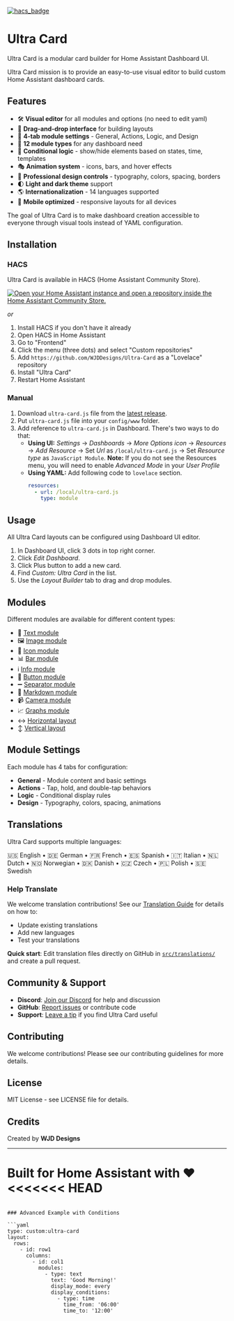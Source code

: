 [![hacs_badge](https://img.shields.io/badge/HACS-Default-41BDF5.svg)](https://github.com/hacs/integration)

# Ultra Card

Ultra Card is a modular card builder for Home Assistant Dashboard UI.

Ultra Card mission is to provide an easy-to-use visual editor to build custom Home Assistant dashboard cards.

## Features

- 🛠 **Visual editor** for all modules and options (no need to edit yaml)
- 🎨 **Drag-and-drop interface** for building layouts
- 🎯 **4-tab module settings** - General, Actions, Logic, and Design
- 🧩 **12 module types** for any dashboard need
- 🔧 **Conditional logic** - show/hide elements based on states, time, templates
- 🎭 **Animation system** - icons, bars, and hover effects
- 🌈 **Professional design controls** - typography, colors, spacing, borders
- 🌓 **Light and dark theme** support
- 🌎 **Internationalization** - 14 languages supported
- 📱 **Mobile optimized** - responsive layouts for all devices

The goal of Ultra Card is to make dashboard creation accessible to everyone through visual tools instead of YAML configuration.

## Installation

### HACS

Ultra Card is available in HACS (Home Assistant Community Store).

[![Open your Home Assistant instance and open a repository inside the Home Assistant Community Store.](https://my.home-assistant.io/badges/hacs_repository.svg)](https://my.home-assistant.io/redirect/hacs_repository/?owner=WJDDesigns&repository=Ultra-Card&category=plugin)

_or_

1. Install HACS if you don't have it already
2. Open HACS in Home Assistant
3. Go to "Frontend"
4. Click the menu (three dots) and select "Custom repositories"
5. Add `https://github.com/WJDDesigns/Ultra-Card` as a "Lovelace" repository
6. Install "Ultra Card"
7. Restart Home Assistant

### Manual

1. Download `ultra-card.js` file from the [latest release](https://github.com/WJDDesigns/Ultra-Card/releases).
2. Put `ultra-card.js` file into your `config/www` folder.
3. Add reference to `ultra-card.js` in Dashboard. There's two ways to do that:
   - **Using UI:** _Settings_ → _Dashboards_ → _More Options icon_ → _Resources_ → _Add Resource_ → Set _Url_ as `/local/ultra-card.js` → Set _Resource type_ as `JavaScript Module`.
     **Note:** If you do not see the Resources menu, you will need to enable _Advanced Mode_ in your _User Profile_
   - **Using YAML:** Add following code to `lovelace` section.
     ```yaml
     resources:
       - url: /local/ultra-card.js
         type: module
     ```

## Usage

All Ultra Card layouts can be configured using Dashboard UI editor.

1. In Dashboard UI, click 3 dots in top right corner.
2. Click _Edit Dashboard_.
3. Click Plus button to add a new card.
4. Find _Custom: Ultra Card_ in the list.
5. Use the _Layout Builder_ tab to drag and drop modules.

## Modules

Different modules are available for different content types:

- 📝 [Text module](docs/modules/text.md)
- 🖼️ [Image module](docs/modules/image.md)
- 🎯 [Icon module](docs/modules/icon.md)
- 📊 [Bar module](docs/modules/bar.md)
- ℹ️ [Info module](docs/modules/info.md)
- 🔘 [Button module](docs/modules/button.md)
- ➖ [Separator module](docs/modules/separator.md)
- 📖 [Markdown module](docs/modules/markdown.md)
- 📹 [Camera module](docs/modules/camera.md)
- 📈 [Graphs module](docs/modules/graphs.md)
- ↔️ [Horizontal layout](docs/modules/horizontal.md)
- ↕️ [Vertical layout](docs/modules/vertical.md)

## Module Settings

Each module has 4 tabs for configuration:

- **General** - Module content and basic settings
- **Actions** - Tap, hold, and double-tap behaviors
- **Logic** - Conditional display rules
- **Design** - Typography, colors, spacing, animations

## Translations

Ultra Card supports multiple languages:

🇺🇸 English • 🇩🇪 German • 🇫🇷 French • 🇪🇸 Spanish • 🇮🇹 Italian • 🇳🇱 Dutch • 🇳🇴 Norwegian • 🇩🇰 Danish • 🇨🇿 Czech • 🇵🇱 Polish • 🇸🇪 Swedish

### Help Translate

We welcome translation contributions! See our [Translation Guide](CONTRIBUTING_TRANSLATIONS.md) for details on how to:

- Update existing translations
- Add new languages
- Test your translations

**Quick start**: Edit translation files directly on GitHub in [`src/translations/`](https://github.com/WJDDesigns/Ultra-Card/tree/main/src/translations) and create a pull request.

## Community & Support

- **Discord**: [Join our Discord](https://discord.com/invite/5SkUf6Ch) for help and discussion
- **GitHub**: [Report issues](https://github.com/WJDDesigns/Ultra-Card/issues) or contribute code
- **Support**: [Leave a tip](https://www.paypal.com/donate/?cmd=_s-xclick&hosted_button_id=4JVCZ46FZPUTG&clickref=1101lAycwnhU&gad_source=7&pid=328130457&dclid=CjgKEAjwh_i_BhCRhu7RxN_14hYSJACbYkcgx98-Vsb49UI4imjGhPA2lwk73DpbbgCri-G8TCTB9PD_BwE&ssrt=1744735247042) if you find Ultra Card useful

## Contributing

We welcome contributions! Please see our contributing guidelines for more details.

## License

MIT License - see LICENSE file for details.

## Credits

Created by **WJD Designs**

---

**Built for Home Assistant with ❤️**
<<<<<<< HEAD
=======
```

### Advanced Example with Conditions

```yaml
type: custom:ultra-card
layout:
  rows:
    - id: row1
      columns:
        - id: col1
          modules:
            - type: text
              text: 'Good Morning!'
              display_mode: every
              display_conditions:
                - type: time
                  time_from: '06:00'
                  time_to: '12:00'
```
